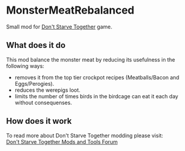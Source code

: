# MonsterMeatRebalanced
Small mod for [Don't Starve Together] game.

## What does it do
This mod balance the monster meat by reducing its usefulness in the following ways:
- removes it from the top tier crockpot recipes (Meatballs/Bacon and Eggs/Perogies).
- reduces the werepigs loot.
- limits the number of times birds in the birdcage can eat it each day without consequenses.

## How does it work
To read more about Don't Starve Together modding please visit:  
[Don't Starve Together Mods and Tools Forum]

[Don't Starve Together]: <https://store.steampowered.com/app/322330/Dont_Starve_Together/>
[Don't Starve Together Mods and Tools Forum]: <https://forums.kleientertainment.com/forums/forum/79-dont-starve-together-mods-and-tools/>
